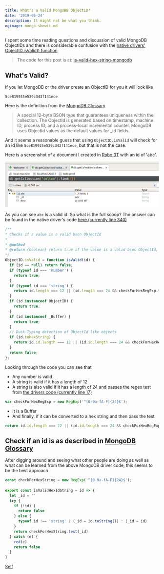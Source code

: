 ```yaml
---
title: What's a Valid MongoDB ObjectID?
date: '2019-05-24'
description: It might not be what you think.
ogimage: mongo-showit.md
---
```


I spent some time reading questions and discussion of valid MongoDB ObjectIDs and there is considerable confusion with the [native drivers'](https://mongodb.github.io/node-mongodb-native/) [ObjectID.isValid() function](https://mongodb.github.io/node-mongodb-native/3.2/api/ObjectID.html#.isValid)

> The code for this post is at: [is-valid-hex-string-mongodb](https://github.com/klequis/is-valid-hex-string-mongodb)


## What's Valid?

If you let MongoDB or the driver create an ObjectID for you it will look like
```
5ce819935e539c343f141ece
```

Here is the definition from the [MongoDB Glossary](https://docs.mongodb.com/manual/reference/glossary/index.html)

> A special 12-byte BSON type that guarantees uniqueness within the collection. The ObjectId is generated based on timestamp, machine ID, process ID, and a process-local incremental counter. MongoDB uses ObjectId values as the default values for _id fields.

And it seems a reasonable guess that using `ObjectID.isValid` will check for an id like `5ce819935e539c343f141ece`, but that is not the case.

Here is a screenshot of a document I created in [Robo 3T](https://robomongo.org/) with an id of 'abc'.

![document in Robo 3T](objIdInRobo3T)

As you can see `abc` is a valid id. So what is the full scoop? The answer can be found in the native driver's code [here (currently line 340)](https://mongodb.github.io/node-mongodb-native/3.2/api/node_modules_bson_lib_bson_objectid.js.html)


```js
/**
* Checks if a value is a valid bson ObjectId
*
* @method
* @return {boolean} return true if the value is a valid bson ObjectId, return false otherwise.
*/
ObjectID.isValid = function isValid(id) {
  if (id == null) return false;
  if (typeof id === 'number') {
    return true;
  }
  if (typeof id === 'string') {
    return id.length === 12 || (id.length === 24 && checkForHexRegExp.test(id));
  }
  if (id instanceof ObjectID) {
    return true;
  }
  if (id instanceof _Buffer) {
    return true;
  }
  // Duck-Typing detection of ObjectId like objects
  if (id.toHexString) {
    return id.id.length === 12 || (id.id.length === 24 && checkForHexRegExp.test(id.id));
  }
  return false;
};
```

Looking through the code you can see that
- Any number is valid
- A string is valid if it has a length of 12
- A string is also valid if it has a length of 24 and passes the regex test from [the drivers code (currently line 17)](https://mongodb.github.io/node-mongodb-native/3.2/api/node_modules_bson_lib_bson_objectid.js.html)

```js
var checkForHexRegExp = new RegExp('^[0-9a-fA-F]{24}$');
```
- It is a Buffer
- And finally, if it can be converted to a hex string and then pass the test

```js
return id.id.length === 12 || (id.id.length === 24 && checkForHexRegExp.test(id.id));
```

## Check if an id is as described in [MongoDB Glossary](https://docs.mongodb.com/manual/reference/glossary/index.html)

After digging around and seeing what other people are doing as well as what can be learned from the above MongoDB driver code, this seems to be the best approach

```js
const checkForHexString = new RegExp('^[0-9a-fA-F]{24}$');

export const isValidHexIdString = id => {
  let _id = ''
  try {
    if (!id) {
      return false
    } else {
      typeof id !== 'string' ? (_id = id.toString()) : (_id = id)
    }
    return checkForHexString.test(_id)
  } catch (e) {
    red(e)
    return false
  }
}
```



[Self](/whats-a-valid-mongodb-id/)
